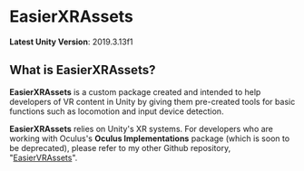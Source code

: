 # EasierXRAssets

__Latest Unity Version__: 2019.3.13f1

## What is EasierXRAssets?

__EasierXRAssets__ is a custom package created and intended to help developers of VR content in Unity by giving them pre-created tools for basic functions such as locomotion and input device detection.

__EasierXRAssets__ relies on Unity's XR systems. For developers who are working with Oculus's __Oculus Implementations__ package (which is soon to be deprecated), please refer to my other Github repository, "[EasierVRAssets](https://github.com/kimryan0416/EasierVRAssets)".

